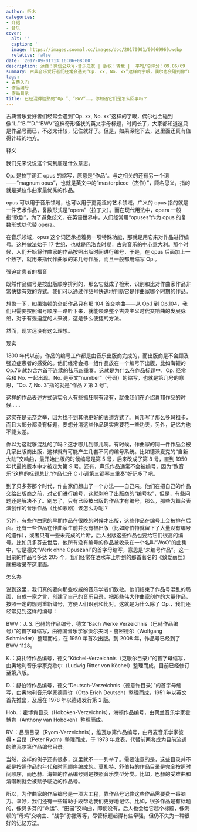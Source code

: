 ```yaml
---
author: 听木
categories:
- 介绍
- 音乐
cover:
  alt: ''
  caption: ''
  image: https://images.soomal.cc/images/doc/20170901/00069969.webp
  relative: false
date: '2017-09-01T13:16:06+08:00'
description: 源自：微信公众号-音乐之友 | 版权：转载 |  平均/总评分：09.86/69
summary: 古典音乐爱好者们经常会遇到“Op. xx, No. xx”这样的字眼，偶尔也会碰到像“L.”“B.”“D.”“BWV”这样奇形怪状的英文字母标题，时间长了，大家都知道这只是作品号而已，不必太计较，记住就好了。但是，如果深挖下去，这里面还真有值得计较的地方。
tags:
- 古典入门
- 作品编号
- 作品目录
title: 已经混得脸熟的“Op.”、“BWV”……，你知道它们是怎么回事吗？
---
```


古典音乐爱好者们经常会遇到“Op. xx, No. xx”这样的字眼，偶尔也会碰到像“L.”“B.”“D.”“BWV”这样奇形怪状的英文字母标题，时间长了，大家都知道这只是作品号而已，不必太计较，记住就好了。但是，如果深挖下去，这里面还真有值得计较的地方。

释义

我们先来说说这个词到底是什么意思。

Op. 是拉丁词汇 opus 的缩写，原意是“作品”。与之相关的还有另一个词――“magnum opus”，也就是英文中的“masterpiece（杰作）”，顾名思义，指的就是某位作曲家最优秀的作品。

opus 可以用于音乐领域，也可以用于更宽泛的艺术领域。广义的 opus 指的就是一件艺术作品，复数形式是“opera”（拉丁文）。而在现代用法中，opera 一般指“歌剧”，为了避免歧义，在英语世界中，人们经常用“opuses”作为 opus 的复数形式以代替 opera。

在音乐领域，opus 这个词还承担着另一项特殊功能，那就是用它来对作品进行编号。这种做法始于 17 世纪，也就是巴洛克时期，古典音乐的中心意大利。那个时候，人们开始将作曲家的作品按照出版时间进行编号，于是，在 opus 后面加上一个数字，就用来指代作曲家的第几号作品，而且一般都用缩写 Op.。

强迫症患者的福音

既然作品编号是按出版顺序排列的，那么它就成了检索、识别和比对作曲家作品非常快捷有效的方式。我们可以通过作品号快速地判断它是作曲家哪个时期的作品。

想象一下，如果海顿的全部作品只有那 104 首交响曲――从 Op.1 到 Op.104，我们只需要按照编号顺序一路听下来，就能领略整个古典主义时代交响曲的发展脉络，对于有强迫症的人来说，这是多么便捷的方法。

然而，现实远没有这么理想。

现实

1800 年代以前，作品的编号工作都是由音乐出版商完成的，而出版商是不会顾及强迫症患者的感受的。他们经常会把一组作品放在一个编号下出版，比如海顿的 Op.76 就包含六首不连续的弦乐四重奏。这就是为什么在作品标题中，Op. 经常会和 No. 一起出现。No. 是英文“number”（号码）的缩写，也就是第几号的意思，“Op. 7, No. 3”指的就是“作品 7 第 3 号”。

这样的作品表述方式确实令人有些抓狂啊有没有，就像我们在介绍肖邦作品的时候……

这实在是无奈之举，因为找不到其他更好的表述方式了。肖邦写了那么多玛祖卡，而且大部分都没有标题，要想分清这些作品确实需要花一些功夫，另外，记忆力也不能太差。

你以为这就够混乱的了吗？这才哪儿到哪儿啊。有时候，作曲家的同一件作品会被几家出版商出版，这样就有可能产生几套不同的编号系统。比如德沃夏克的“自新大陆”交响曲，最开始出版的时候编号是第 5 号，后来改成了第 8 号，直到 1950 年代最终版本中才被定为第 9 号。还有，声乐作品通常不会被编号，因为“致音乐”这样的标题总比“作品七升 C 小调第三钢琴三重奏”好记多了吧。

到了贝多芬那个时代，作曲家们想出了一个办法――自己来。他们在把自己的作品交给出版商之前，对它们进行编号，这就剥夺了出版商的“编号权”，但是，有些问题还是解决不了。别忘了，只有已经被出版的作品才有编号，那么，那些为舞台表演创作的音乐作品（比如歌剧）该怎么办呢？

另外，有些作曲家的早期作品在很晚的时候才出版，这些作品在编号上会被排在后面。还有一些作品在作曲家生前并没有被出版（比如舒伯特就留下了大量没有编号的遗作），或者只有一些未完成的片断，后人出版这些作品也要给它们很高的编号。比如贝多芬去世后，他所有没有编号的作品被收录在一个名叫“WoO”的曲集中，它是德文“Werk ohne Opuszahl”的首字母缩写，意思是“未编号作品”。这一目录的作品号多达 205 个，我们经常在洒水车上听到的那首著名的《致爱丽丝》就被收录在这里面。

怎么办

说到这里，我们真的要向那些权威的音乐学者们致敬。他们结束了作品号混乱的局面，自成一家之言，创建了自己的音乐目录，把那些伟大作曲家创作的大量作品，按照一定的规则重新编号，方便人们识别和比对。这就是为什么除了 Op.，我们还经常见到这样的编号：

BWV：J. S. 巴赫的作品编号，德文“Bach Werke Verzeichnis（巴赫作品编号）”的首字母缩写，由德国音乐学家沃尔夫冈・施密德尔（Wolfgang Schmieder）整理而成，在 1950 年首次出版。到 2008 年，作品号已经到了 BWV 1128。

K.：莫扎特作品编号，德文“Köchel-Verzeichnis（克歇尔目录）”的首字母缩写，由奥地利音乐学家克歇尔（Ludwig Ritter von Köchel）整理而成，目前已经修订至第八版。

D.：舒伯特作品编号，德文“Deutsch-Verzeichnis（德意许目录）”的首字母缩写，由奥地利音乐学家德意许（Otto Erich Deutsch）整理而成，1951 年以英文首先推出，及后在 1978 年以德语发行第 2 版。

Hob.：霍博肯目录（Hoboken-Verzeichnis），海顿作品编号，由荷兰音乐学家霍博肯（Anthony van Hoboken）整理而成。

RV.：吕昂目录（Ryom-Verzeichnis），维瓦尔第作品编号，由丹麦音乐学家彼得・吕昂（Peter Ryom）整理而成，于 1973 年发表，代替前两套成为目前流通的维瓦尔第作品编号目录。

当然，这样的例子还有很多，这里就不一一列举了。需要注意的是，这些目录并不都是按照作品的年代和时间顺序编成的。莫扎特、舒伯特的作品目录是完全按照时间顺序，而巴赫、海顿的作品编号则是按照音乐类型分类。比如，巴赫的受难曲和清唱剧就会被赋予临近的作品号。

所以，为作曲家的作品编号是一项大工程，靠作品号记住这些作品需要费一番脑力。幸好，我们还有一些辅助手段帮助我们更好地记忆。比如，很多作品是有标题的，像贝多芬的“命运”、“田园”交响曲，即使没有，后人也会给它起个标题，像海顿的“母鸡”交响曲、“战争”弥撒等等，尽管标题起得有些牵强，但仍不失为一种很好的记忆方法。